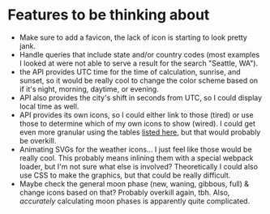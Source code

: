 # Features to be thinking about

- Make sure to add a favicon, the lack of icon is starting to look pretty jank.
- Handle queries that include state and/or country codes (most examples I looked at were not able to serve a result for the search "Seattle, WA").
- the API provides UTC time for the time of calculation, sunrise, and sunset, so it would be really cool to change the color scheme based on if it's night, morning, daytime, or evening.
- API also provides the city's shift in seconds from UTC, so I could display local time as well.
- API provides its own icons, so I could either link to those (tired) or use those to determine which of my own icons to show (wired). I could get even more granular using the tables [listed here](https://openweathermap.org/weather-conditions), but that would probably be overkill.
- Animating SVGs for the weather icons... I just feel like those would be really cool. This probably means inlining them with a special webpack loader, but I'm not sure what else is involved? Theoretically I could also use CSS to make the graphics, but that could be really difficult.
- Maybe check the general moon phase (new, waning, gibbous, full) & change icons based on that? Probably overkill again, tbh. Also, _accurately_ calculating moon phases is apparently quite complicated.
